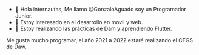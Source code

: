 - 👋 Hola internautas, Me llamo @GonzaloAguado soy un Programador Junior.
- 👀 Estoy interesado en el desarrollo en movil y web.
- 🌱 Estoy realizando las prácticas de Dam y aprendiendo Flutter.

Me gusta mucho programar, el año 2021 a 2022 estaré realizando el CFGS de Daw.
